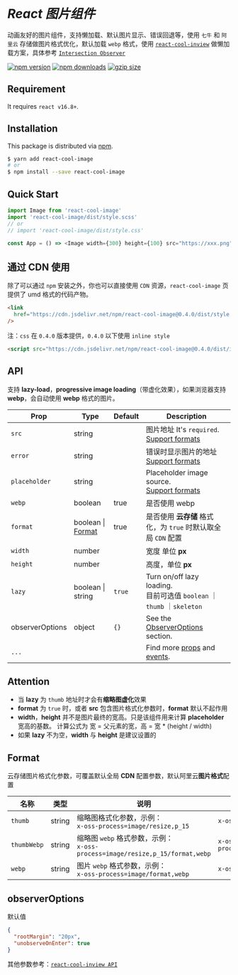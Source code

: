 # <em><b>React 图片组件 </b></em>

动画友好的图片组件，支持懒加载、默认图片显示、错误回退等，使用 `七牛` 和 `阿里云` 存储做图片格式优化，默认加载 `webp` 格式，使用 [`react-cool-inview`](https://github.com/wellyshen/react-cool-inview) 做懒加载方案，具体参考 [`Intersection Observer`](https://developer.mozilla.org/en-US/docs/Web/API/Intersection_Observer_API)

[![npm version](https://img.shields.io/npm/v/react-cool-image?style=flat-square)](https://www.npmjs.com/package/react-cool-image)
[![npm downloads](https://img.shields.io/npm/dt/react-cool-image?style=flat-square)](https://www.npmtrends.com/react-cool-image)
[![gzip size](https://badgen.net/bundlephobia/minzip/react-cool-image?label=gzip%20size&style=flat-square)](https://bundlephobia.com/result?p=react-cool-image)

## Requirement

It requires `react v16.8+`.

## Installation

This package is distributed via [npm](https://www.npmjs.com/package/react-cool-image).

```sh
$ yarn add react-cool-image
# or
$ npm install --save react-cool-image
```

## Quick Start

```js
import Image from 'react-cool-image'
import 'react-cool-image/dist/style.scss'
// or
// import 'react-cool-image/dist/style.css'

const App = () => <Image width={300} height={100} src="https://xxx.png" />
```

## 通过 CDN 使用

除了可以通过 `npm` 安装之外，你也可以直接使用 `CDN` 资源，`react-cool-image` 页提供了 umd 格式的代码产物。

```html
<link
  href="https://cdn.jsdelivr.net/npm/react-cool-image@0.4.0/dist/style.css"
/>
```

注：`css` 在 `0.4.0` 版本提供，`0.4.0` 以下使用 `inline style`

```html
<script src="https://cdn.jsdelivr.net/npm/react-cool-image@0.4.0/dist/index.umd.js"></script>
```

## API

支持 **lazy-load**，**progressive image loading**（带虚化效果），如果浏览器支持 **webp**，会自动使用 **webp** 格式的图片。

| Prop            | Type                         | Default | Description                                                                                                                                                  |
| --------------- | ---------------------------- | ------- | ------------------------------------------------------------------------------------------------------------------------------------------------------------ |
| `src`           | string                       |         | 图片地址 It's `required`. <br />[Support formats](https://developer.mozilla.org/en-US/docs/Web/Media/Formats/Image_types)                                    |
| `error`         | string                       |         | 错误时显示图片的地址 <br />[Support formats](https://developer.mozilla.org/en-US/docs/Web/Media/Formats/Image_types)                                         |
| `placeholder`   | string                       |         | Placeholder image source. <br />[Support formats](https://developer.mozilla.org/en-US/docs/Web/Media/Formats/Image_types)                                    |
| `webp`          | boolean                      | true    | 是否使用 webp                                                                                                                                                |
| `format`        | boolean \| [Format](#format) | true    | 是否使用 **云存储** 格式化，为 `true` 时默认取全局 `CDN` 配置                                                                                                |
| `width`         | number                       |         | 宽度 单位 **px**                                                                                                                                             |
| `height`        | number                       |         | 高度，单位 **px**                                                                                                                                            |
| `lazy`          | boolean \| string            | `true`  | Turn on/off lazy loading. <br />目前可选值 `boolean` ｜`thumb` ｜`skeleton`                                                                                  |
| observerOptions | object                       | `{}`    | See the [ObserverOptions](#observerOptions) section.                                                                                                         |
| `...`           |                              |         | Find more [props](https://developer.mozilla.org/en-US/docs/Web/HTML/Element/img#Attributes) and [events](https://reactjs.org/docs/events.html#image-events). |

## Attention

- 当 **lazy** 为 `thumb` 地址时才会有**缩略图虚化**效果
- **format** 为 `true` 时，或者 **src** 包含图片格式化参数时，**format** 默认不起作用
- **width**，**height** 并不是图片最终的宽高。只是该组件用来计算 **placeholder** 宽高的基数。 计算公式为 宽 = 父元素的宽，高 = 宽 \* (height / width)
- 如果 **lazy** 不为空，**width** 与 **height** 是建议设置的

## Format

云存储图片格式化参数，可覆盖默认全局 **CDN** 配置参数，默认阿里云**图片格式**配置

| 名称        | 类型   | 说明                                                                              | 默认值                                        |
| ----------- | ------ | --------------------------------------------------------------------------------- | --------------------------------------------- |
| `thumb`     | string | 缩略图格式化参数，示例：<br />`x-oss-process=image/resize,p_15`                   | `x-oss-process=image/resize,p_15`             |
| `thumbWebp` | string | 缩略图 `webp` 格式参数，示例：<br />`x-oss-process=image/resize,p_15/format,webp` | `x-oss-process=image/resize,p_15/format,webp` |
| `webp`      | string | 图片 `webp` 格式参数，示例：<br />`x-oss-process=image/format,webp`               | `x-oss-process=image/format,webp`             |

## observerOptions

默认值

```json
{
  "rootMargin": "20px",
  "unobserveOnEnter": true
}
```

其他参数参考：[`react-cool-inview API`](https://github.com/wellyshen/react-cool-inview#api)
